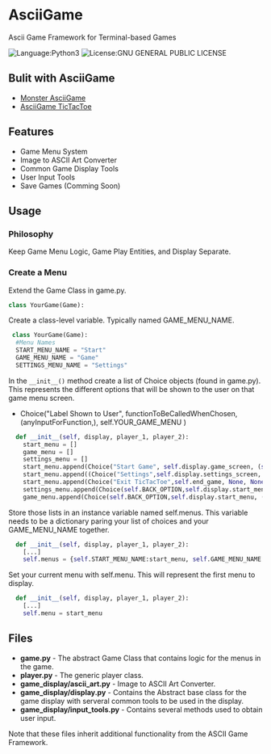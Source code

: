 # AsciiGame
Ascii Game Framework for Terminal-based Games

![Language:Python3](https://img.shields.io/badge/Language-Python3-green.svg)
![License:GNU GENERAL PUBLIC LICENSE](https://img.shields.io/badge/License-GNU-orange.svg)
## Bulit with AsciiGame
- [Monster AsciiGame](https://github.com/lauryndbrown/Monster_ASCII_Game)
- [AsciiGame TicTacToe](https://github.com/lauryndbrown/ASCII_Tic_Tac_Toe)
## Features
* Game Menu System
* Image to ASCII Art Converter
* Common Game Display Tools
* User Input Tools
* Save Games (Comming Soon)

## Usage
### Philosophy
Keep Game Menu Logic, Game Play Entities, and Display Separate.  
### Create a Menu
Extend the Game Class in game.py.
```python
class YourGame(Game):
```
Create a class-level variable. Typically named GAME_MENU_NAME.
```python
 class YourGame(Game):
  #Menu Names
  START_MENU_NAME = "Start"
  GAME_MENU_NAME = "Game"
  SETTINGS_MENU_NAME = "Settings"
```
In the ```__init__()``` method create a list of Choice objects (found in game.py). This represents the different options that will be shown to the user on that game menu screen.
- Choice("Label Shown to User", functionToBeCalledWhenChosen,(anyInputForFunction,), self.YOUR_GAME_MENU )
```python
  def __init__(self, display, player_1, player_2):
    start_menu = []
    game_menu = []
    settings_menu = []
    start_menu.append(Choice("Start Game", self.display.game_screen, (self,), self.GAME_MENU_NAME))
    start_menu.append((Choice("Settings",self.display.settings_screen, (self,), self.SETTINGS_MENU_NAME))
    start_menu.append(Choice("Exit TicTacToe",self.end_game, None, None))
    settings_menu.append(Choice(self.BACK_OPTION,self.display.start_menu, (self,), self.START_MENU_NAME))
    game_menu.append(Choice(self.BACK_OPTION,self.display.start_menu, (self,), self.START_MENU_NAME))
```
Store those lists in an instance variable named self.menus. This variable needs to be a dictionary paring your list of choices and your GAME_MENU_NAME together. 
```python
  def __init__(self, display, player_1, player_2):
    [...]
    self.menus = {self.START_MENU_NAME:start_menu, self.GAME_MENU_NAME:game_menu, self.SETTINGS_MENU_NAME:settings_menu}
```
Set your current menu with self.menu. This will represent the first menu to display.
```python
  def __init__(self, display, player_1, player_2):
    [...]
    self.menu = start_menu
```


## Files
* **game.py** - The abstract Game Class that contains logic for the menus in the game. 
* **player.py** - The generic player class. 
* **game_display/ascii_art.py** - Image to ASCII Art Converter.
* **game_display/display.py** - Contains the Abstract base class for the game display with serveral common tools to be used in the display.
* **game_display/input_tools.py** - Contains several methods used to obtain user input.

Note that these files inherit additional functionality from the ASCII Game Framework.
